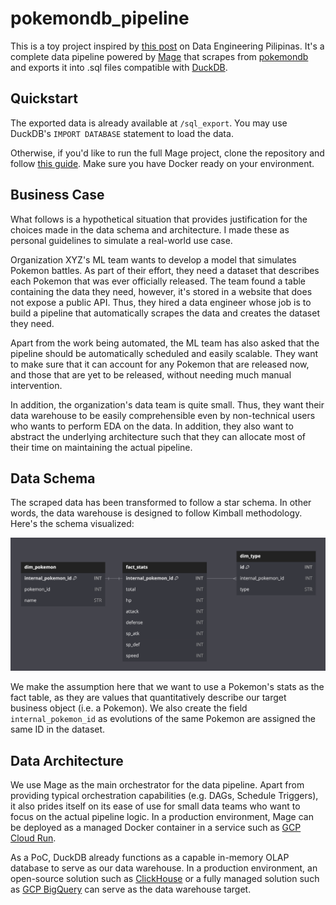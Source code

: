 # pokemondb_pipeline
This is a toy project inspired by [this post](https://www.facebook.com/groups/dataengineeringpilipinas/posts/1415642842405112/) on Data Engineering Pilipinas. It's a complete data pipeline powered by [Mage](https://mage.ai) that scrapes from [pokemondb](https://pokemondb.net/pokedex/all) and exports it into .sql files compatible with [DuckDB](https://duckdb.org).

## Quickstart
The exported data is already available at `/sql_export`. You may use DuckDB's `IMPORT DATABASE` statement to load the data.

Otherwise, if you'd like to run the full Mage project, clone the repository and follow [this guide](https://docs.mage.ai/production/ci-cd/local-cloud/repository-setup). Make sure you have Docker ready on your environment.

## Business Case
What follows is a hypothetical situation that provides justification for the choices made in the data schema and architecture. I made these as personal guidelines to simulate a real-world use case.

Organization XYZ's ML team wants to develop a model that simulates Pokemon battles. As part of their effort, they need a dataset that describes each Pokemon that was ever officially released. The team found a table containing the data they need, however, it's stored in a website that does not expose a public API. Thus, they hired a data engineer whose job is to build a pipeline that automatically scrapes the data and creates the dataset they need.

Apart from the work being automated, the ML team has also asked that the pipeline should be automatically scheduled and easily scalable. They want to make sure that it can account for any Pokemon that are released now, and those that are yet to be released, without needing much manual intervention.

In addition, the organization's data team is quite small. Thus, they want their data warehouse to be easily comprehensible even by non-technical users who wants to perform EDA on the data. In addition, they also want to abstract the underlying architecture such that they can allocate most of their time on maintaining the actual pipeline.

## Data Schema
The scraped data has been transformed to follow a star schema. In other words, the data warehouse is designed to follow Kimball methodology. Here's the schema visualized:

![schema image](schema.png)

We make the assumption here that we want to use a Pokemon's stats as the fact table, as they are values that quantitatively describe our target business object (i.e. a Pokemon). We also create the field `internal_pokemon_id` as evolutions of the same Pokemon are assigned the same ID in the dataset.

## Data Architecture
We use Mage as the main orchestrator for the data pipeline. Apart from providing typical orchestration capabilities (e.g. DAGs, Schedule Triggers), it also prides itself on its ease of use for small data teams who want to focus on the actual pipeline logic. In a production environment, Mage can be deployed as a managed Docker container in a service such as [GCP Cloud Run](https://cloud.google.com/run?hl=en).

As a PoC, DuckDB already functions as a capable in-memory OLAP database to serve as our data warehouse. In a production environment, an open-source solution such as [ClickHouse](https://clickhouse.com/) or a fully managed solution such as [GCP BigQuery](https://cloud.google.com/bigquery) can serve as the data warehouse target.
